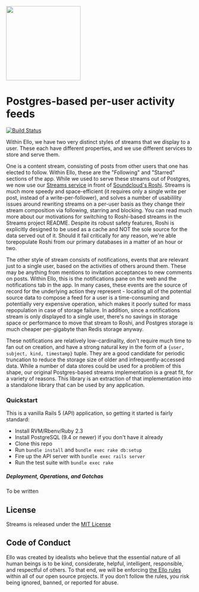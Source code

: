 <img src="http://d324imu86q1bqn.cloudfront.net/uploads/user/avatar/641/large_Ello.1000x1000.png" width="200px" height="200px" />

# Postgres-based per-user activity feeds

[![Build Status](https://travis-ci.org/ello/notifications-stream.svg?branch=master)](https://travis-ci.org/ello/notifications-stream)

Within Ello, we have two very distinct styles of streams that we display to a user. These each have different properties, and we use different services to store and serve them.

One is a content stream, consisting of posts from other users that one has elected to follow. Within Ello, these are the "Following" and "Starred" sections of the app. While we used to serve these streams out of Postgres, we now use our
[Streams service](https://github.com/ello/streams) in front of [Soundcloud's Roshi](https://github.com/soundcloud/roshi). Streams is much more speedy and space-efficient (it requires only a single write per post, instead of a write-per-follower), and solves a number of usabilility issues around rewriting streams on a per-user basis as they change their stream composition via following, starring and blocking. You can read much more about our motivations for switching to Roshi-based streams in the Streams project README. Despite its robust safety features, Roshi is explicitly designed to be used as a cache and NOT the sole source for the data served out of it. Should it fail critically for any reason, we're able torepopulate Roshi from our primary databases in a matter of an hour or two.

The other style of stream consists of notifications, events that are relevant just to a single user, based on the activities of others around them. These may be anything from mentions to invitation acceptances to new comments on posts. Within Ello, this is the notifications pane on the web and the notifications tab in the app. In many cases, these events are the source of record for the underlying action they represent - locating all of the potential source data to compose a feed for a user is a time-consuming and potentially very expensive operation, which makes it poorly suited for mass repopulation in case of storage failure. In addition, since a notifications stream is only displayed to a single user, there's no savings in storage space or performance to move that stream to Roshi, and Postgres storage is much cheaper per-gigabyte than Redis storage anyway.

These notifications are relatively low-cardinality, don't require much time to fan out on creation, and have a strong natural key in the form of a `{user, subject, kind, timestamp}` tuple. They are a good candidate for periodic truncation to reduce the storage size of older and infrequently-accessed data. While a number of data stores could be used for a problem of this shape, our original Postgres-based streams implementation is a great fit, for a variety of reasons. This library is an extraction of that implementation into a standalone library that can be used by any application.


### Quickstart

This is a vanilla Rails 5 (API) application, so getting it started is fairly
standard:

* Install RVM/Rbenv/Ruby 2.3
* Install PostgreSQL (9.4 or newer) if you don't have it already
* Clone this repo
* Run `bundle install` and `bundle exec rake db:setup`
* Fire up the API server with `bundle exec rails server`
* Run the test suite with `bundle exec rake`

##### Deployment, Operations, and Gotchas
To be written

## License
Streams is released under the [MIT License](blob/master/LICENSE.txt)

## Code of Conduct
Ello was created by idealists who believe that the essential nature of all human beings is to be kind, considerate, helpful, intelligent, responsible, and respectful of others. To that end, we will be enforcing [the Ello rules](https://ello.co/wtf/policies/rules/) within all of our open source projects. If you don’t follow the rules, you risk being ignored, banned, or reported for abuse.
